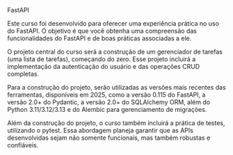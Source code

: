 FastAPI 

Este curso foi desenvolvido para oferecer uma experiência prática no uso do FastAPI. O objetivo é que você obtenha uma compreensão das funcionalidades do FastAPI e de boas práticas associadas a ele.

O projeto central do curso será a construção de um gerenciador de tarefas (uma lista de tarefas), começando do zero. Esse projeto incluirá a implementação da autenticação do usuário e das operações CRUD completas.

Para a construção do projeto, serão utilizadas as versões mais recentes das ferramentas, disponíveis em 2025, como a versão 0.115 do FastAPI, a versão 2.0+ do Pydantic, a versão 2.0+ do SQLAlchemy ORM, além do Python 3.11/3.12/3.13 e do Alembic para gerenciamento de migrações.

Além da construção do projeto, o curso também incluirá a prática de testes, utilizando o pytest. Essa abordagem planeja garantir que as APIs desenvolvidas sejam não somente funcionais, mas também robustas e confiáveis.